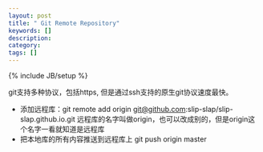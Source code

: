 ```yaml
---
layout: post
title: " Git Remote Repository"
keywords: []
description: 
category: 
tags: []
---
```

{% include JB/setup %}

git支持多种协议，包括https, 但是通过ssh支持的原生git协议速度最快。


* 添加远程库：git remote add origin git@github.com:slip-slap/slip-slap.github.io.git
远程库的名字叫做origin，也可以改成别的，但是origin这个名字一看就知道是远程库
* 把本地库的所有内容推送到远程库上 git push origin master


